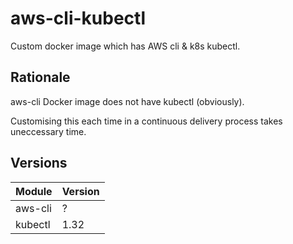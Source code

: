 # aws-cli-kubectl
Custom docker image which has AWS cli & k8s kubectl.

## Rationale
aws-cli Docker image does not have kubectl (obviously).

Customising this each time in a continuous delivery process takes uneccessary time.

## Versions
| Module  | Version |
| ------- | ------- |
| aws-cli |  ?      |
| kubectl |  1.32   |
